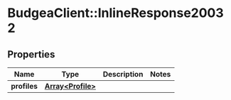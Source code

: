 # BudgeaClient::InlineResponse20032

## Properties
Name | Type | Description | Notes
------------ | ------------- | ------------- | -------------
**profiles** | [**Array&lt;Profile&gt;**](Profile.md) |  | 


